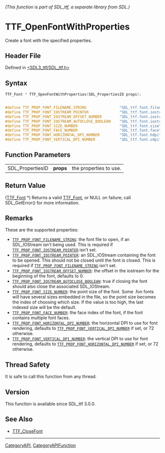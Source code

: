 ###### (This function is part of SDL_ttf, a separate library from SDL.)
# TTF_OpenFontWithProperties

Create a font with the specified properties.

## Header File

Defined in [<SDL3_ttf/SDL_ttf.h>](https://github.com/libsdl-org/SDL_ttf/blob/main/include/SDL3_ttf/SDL_ttf.h)

## Syntax

```c
TTF_Font * TTF_OpenFontWithProperties(SDL_PropertiesID props);


#define TTF_PROP_FONT_FILENAME_STRING               "SDL_ttf.font.filename"
#define TTF_PROP_FONT_IOSTREAM_POINTER              "SDL_ttf.font.iostream"
#define TTF_PROP_FONT_IOSTREAM_OFFSET_NUMBER        "SDL_ttf.font.iostream.offset"
#define TTF_PROP_FONT_IOSTREAM_AUTOCLOSE_BOOLEAN    "SDL_ttf.font.iostream.autoclose"
#define TTF_PROP_FONT_SIZE_NUMBER                   "SDL_ttf.font.size"
#define TTF_PROP_FONT_FACE_NUMBER                   "SDL_ttf.font.face"
#define TTF_PROP_FONT_HORIZONTAL_DPI_NUMBER         "SDL_ttf.font.hdpi"
#define TTF_PROP_FONT_VERTICAL_DPI_NUMBER           "SDL_ttf.font.vdpi"
```

## Function Parameters

|                  |           |                        |
| ---------------- | --------- | ---------------------- |
| SDL_PropertiesID | **props** | the properties to use. |

## Return Value

([TTF_Font](TTF_Font) *) Returns a valid [TTF_Font](TTF_Font), or NULL on
failure; call SDL_GetError() for more information.

## Remarks

These are the supported properties:

- [`TTF_PROP_FONT_FILENAME_STRING`](TTF_PROP_FONT_FILENAME_STRING): the
  font file to open, if an SDL_IOStream isn't being used. This is required
  if [`TTF_PROP_FONT_IOSTREAM_POINTER`](TTF_PROP_FONT_IOSTREAM_POINTER)
  isn't set.
- [`TTF_PROP_FONT_IOSTREAM_POINTER`](TTF_PROP_FONT_IOSTREAM_POINTER): an
  SDL_IOStream containing the font to be opened. This should not be closed
  until the font is closed. This is required if
  [`TTF_PROP_FONT_FILENAME_STRING`](TTF_PROP_FONT_FILENAME_STRING) isn't
  set.
- [`TTF_PROP_FONT_IOSTREAM_OFFSET_NUMBER`](TTF_PROP_FONT_IOSTREAM_OFFSET_NUMBER):
  the offset in the iostream for the beginning of the font, defaults to 0.
- [`TTF_PROP_FONT_IOSTREAM_AUTOCLOSE_BOOLEAN`](TTF_PROP_FONT_IOSTREAM_AUTOCLOSE_BOOLEAN):
  true if closing the font should also close the associated SDL_IOStream.
- [`TTF_PROP_FONT_SIZE_NUMBER`](TTF_PROP_FONT_SIZE_NUMBER): the point size
  of the font. Some .fon fonts will have several sizes embedded in the
  file, so the point size becomes the index of choosing which size. If the
  value is too high, the last indexed size will be the default.
- [`TTF_PROP_FONT_FACE_NUMBER`](TTF_PROP_FONT_FACE_NUMBER): the face index
  of the font, if the font contains multiple font faces.
- [`TTF_PROP_FONT_HORIZONTAL_DPI_NUMBER`](TTF_PROP_FONT_HORIZONTAL_DPI_NUMBER):
  the horizontal DPI to use for font rendering, defaults to
  [`TTF_PROP_FONT_VERTICAL_DPI_NUMBER`](TTF_PROP_FONT_VERTICAL_DPI_NUMBER)
  if set, or 72 otherwise.
- [`TTF_PROP_FONT_VERTICAL_DPI_NUMBER`](TTF_PROP_FONT_VERTICAL_DPI_NUMBER):
  the vertical DPI to use for font rendering, defaults to
  [`TTF_PROP_FONT_HORIZONTAL_DPI_NUMBER`](TTF_PROP_FONT_HORIZONTAL_DPI_NUMBER)
  if set, or 72 otherwise.

## Thread Safety

It is safe to call this function from any thread.

## Version

This function is available since SDL_ttf 3.0.0.

## See Also

- [TTF_CloseFont](TTF_CloseFont)

----
[CategoryAPI](CategoryAPI), [CategoryAPIFunction](CategoryAPIFunction)

